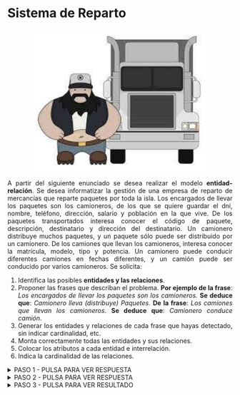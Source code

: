 <div align="justify">

# Sistema de Reparto

<div align="center">
<img src="img/camionero.png" width="400px"/>
</div>

A partir del siguiente enunciado se desea realizar el modelo __entidad-relación__. Se desea informatizar la gestión de una empresa de reparto de mercancías que reparte paquetes por toda la isla. Los encargados de llevar los paquetes son los camioneros, de los que se quiere guardar el dni, nombre, teléfono, dirección, salario y población en la que vive. De los paquetes transportados interesa conocer el código de paquete, descripción, destinatario y dirección del destinatario. Un camionero distribuye muchos paquetes, y un paquete sólo puede ser distribuido por un camionero. De los camiones que llevan los camioneros, interesa conocer la matrícula, modelo, tipo y potencia. Un camionero puede conducir diferentes camiones en fechas diferentes, y un camión puede ser conducido por varios camioneros.
Se solicita:
1. Identifica las posibles __entidades y las relaciones__.
2. Proponer las frases que describan el problema.
 __Por ejemplo de la frase__: _Los encargados de llevar los paquetes son los camioneros._
 __Se deduce que__: _Camionero lleva (distribuye) Paquetes_.
 __De la frase__: _Los camiones que llevan los camioneros_.
 __Se deduce que__: _Camionero conduce camión_.
3. Generar los entidades y relaciones de cada frase que hayas detectado, sin indicar cardinalidad, etc.
4. Monta correctamente todas las entidades y sus relaciones.
5. Colocar los atributos a cada entidad e interrelación.
6. Indica la cardinalidad de las relaciones.

<details>
      <summary>PASO 1 - PULSA PARA VER RESPUESTA</summary>   
  </br>
  
  <img src="img/camioneros.drawio.png">

  </br>

</details>

<details>
      <summary>PASO 2 - PULSA PARA VER RESPUESTA</summary>   
  </br>
  
  <img src="img/camioneros-paso-2.drawio.png">

  </br>

</details>


<details>
      <summary>PASO 3 - PULSA PARA VER RESULTADO</summary>   
  </br>
  
  <img src="img/camioneros-paso-3.drawio.png">
  </br>

__Explicación__:
  “Un camionero distribuye muchos paquetes, y un paquete sólo puede ser distribuido por un camionero”. Por lo que será:
  - Camionero – Paquete __(1,N)__
  - Paquete – Camionero __(0,1)__, si entendemos que puede haber paquetes no distribuidos. Si no realizamos esta consideración la cardinalidad sería __(1:1)__
  
  La participación en la relación “conduce” viene definida en la frase “Un camionero puede conducir diferentes camiones en fechas diferentes, y un camión puede ser conducido por varios camioneros”. Por lo que será:
  - Camionero – Camión __(1,N)__
  - Camión – Camionero __(1,N)__
  Por lo tanto la cardinalidad de la relación “conduce” es __N:M__ (las dos máximas).
</details>

</div>